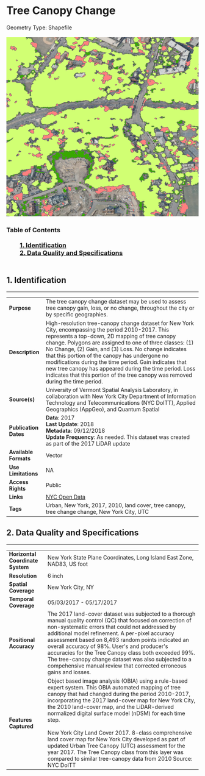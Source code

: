 # Tree Canopy Change
Geometry Type: Shapefile<br><br>![image](https://github.com/CityOfNewYork/nyc-geo-metadata/blob/master/Images/TreeCanopyChange.png)

### Table of Contents<br><br>&nbsp;&nbsp;&nbsp;&nbsp;&nbsp;&nbsp;&nbsp;&nbsp;&nbsp;[**1. Identification**](#1-identification)<br>&nbsp;&nbsp;&nbsp;&nbsp;&nbsp;&nbsp;&nbsp;&nbsp;&nbsp;[**2. Data Quality and Specifications**](#2-data-quality-and-specifications)<br><br>
## 1. Identification
---------------------------------------------
|     |     |
| --- | --- |
**Purpose** |The tree canopy change dataset may be used to assess tree canopy gain, loss, or no change,  throughout the city or by specific geographies. 
**Description** |High-resolution tree-canopy change dataset for New York City, encompassing the period 2010-2017. This represents a top-down, 2D mapping of tree canopy change. Polygons are assigned to one of three classes: (1) No Change, (2) Gain, and (3) Loss. No change indicates that this portion of the canopy has undergone no modifications during the time period. Gain indicates that new tree canopy has appeared during the time period. Loss indicates that this portion of the tree canopy was removed during the time period.
**Source(s)** |University of Vermont Spatial Analysis Laboratory, in collaboration with New York City Department of Information Technology and Telecommunications (NYC DoITT), Applied Geographics (AppGeo), and Quantum Spatial
**Publication Dates** |**Data**: 2017<br>**Last Update**: 2018<br>**Metadata**: 09/12/2018<br>**Update Frequency**: As needed. This dataset was created as part of the 2017 LiDAR update
**Available Formats** |Vector
**Use Limitations** | NA
**Access Rights** |Public
**Links** |[NYC Open Data](https://data.cityofnewyork.us/dataset/Tree-Canopy-Change-2010-2017-/by9k-vhck)
**Tags** |Urban, New York, 2017, 2010, land cover, tree canopy, tree change change, New York City, UTC
## 2. Data Quality and Specifications
---------------------------------------------
|     |     |
| --- | --- |
**Horizontal Coordinate System** |New York State Plane Coordinates, Long Island East Zone, NAD83, US foot
**Resolution** |6 inch
**Spatial Coverage** |New York City, NY
**Temporal Coverage** |05/03/2017 - 05/17/2017 
**Positional Accuracy** |The 2017 land-cover dataset was subjected to a thorough manual quality control (QC) that focused on correction of non-systematic errors that could not addressed by additional model refinement. A per-pixel accuracy assessment based on 8,493 random points indicated an overall accuracy of 98%.  User's and producer's accuracies for the Tree Canopy class both exceeded 99%.  The tree-canopy change dataset was also subjected to a compehensive manual review that corrected erroneous gains and losses.
**Features Captured** |Object based image analysis (OBIA) using a rule-based expert system.  This OBIA automated mapping of tree canopy that had changed during the period 2010-2017, incorporating the 2017 land-cover map for New York City, the 2010 land-cover map, and the LiDAR-derived normalized digital surface model (nDSM) for each time step. <br> <br> New York City Land Cover 2017.  8-class comprehensive land cover map for New York City developed as part of updated Urban Tree Canopy (UTC) assessment for the year 2017.  The Tree Canopy class from this layer was compared to similar tree-canopy data from 2010  Source:  NYC DoITT
